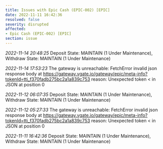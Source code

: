 ```yaml
---
title: Issues with Epic Cash (EPIC-002) [EPIC]
date: 2022-11-11 16:42:36
resolved: false
severity: disrupted
affected:
- Epic Cash (EPIC-002) [EPIC]
section: issue
---
```


*2022-11-14 20:48:25* Deposit State: MAINTAIN (1 Under Maintenance), Withdraw State: MAINTAIN (1 Under Maintenance)

*2022-11-14 17:53:23* The gateway is unreachable: FetchError invalid json response body at https://gateway.vgate.io/gateway/epic/meta-info?tokenId=tti_f370fadb275bc2a1a839c753 reason: Unexpected token < in JSON at position 0

*2022-11-12 06:07:35* Deposit State: MAINTAIN (1 Under Maintenance), Withdraw State: MAINTAIN (1 Under Maintenance)

*2022-11-12 05:27:33* The gateway is unreachable: FetchError invalid json response body at https://gateway.vgate.io/gateway/epic/meta-info?tokenId=tti_f370fadb275bc2a1a839c753 reason: Unexpected token < in JSON at position 0

*2022-11-11 16:42:36* Deposit State: MAINTAIN (1 Under Maintenance), Withdraw State: MAINTAIN (1 Under Maintenance)